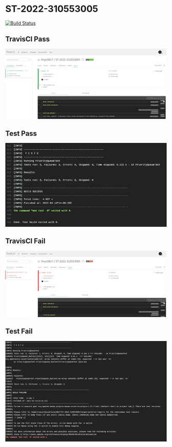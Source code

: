 # ST-2022-310553005
[![Build Status](https://app.travis-ci.com/linyc0817/ST-2022-310553005.svg?branch=master)](https://app.travis-ci.com/linyc0817/ST-2022-310553005)
## TravisCI Pass
![alt text](https://github.com/linyc0817/ST-2022-310553005/blob/master/picture/TravisCI_Pass.png?raw=true)
## Test Pass
![alt text](https://github.com/linyc0817/ST-2022-310553005/blob/master/picture/Pass.png?raw=true)
## TravisCI Fail
![alt text](https://github.com/linyc0817/ST-2022-310553005/blob/master/picture/TravisCI_Fail.png?raw=true)
## Test Fail
![alt text](https://github.com/linyc0817/ST-2022-310553005/blob/master/picture/Fail.png?raw=true)
